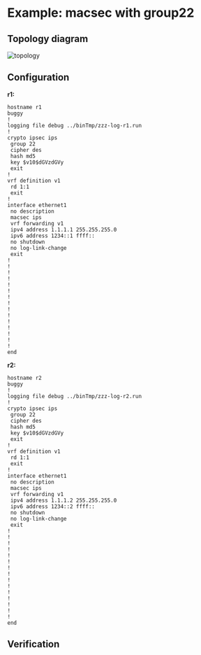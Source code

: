 # Example: macsec with group22

## **Topology diagram**

![topology](/img/crypt-macsec28.tst.png)

## **Configuration**

**r1:**
```
hostname r1
buggy
!
logging file debug ../binTmp/zzz-log-r1.run
!
crypto ipsec ips
 group 22
 cipher des
 hash md5
 key $v10$dGVzdGVy
 exit
!
vrf definition v1
 rd 1:1
 exit
!
interface ethernet1
 no description
 macsec ips
 vrf forwarding v1
 ipv4 address 1.1.1.1 255.255.255.0
 ipv6 address 1234::1 ffff::
 no shutdown
 no log-link-change
 exit
!
!
!
!
!
!
!
!
!
!
!
!
!
!
!
end
```

**r2:**
```
hostname r2
buggy
!
logging file debug ../binTmp/zzz-log-r2.run
!
crypto ipsec ips
 group 22
 cipher des
 hash md5
 key $v10$dGVzdGVy
 exit
!
vrf definition v1
 rd 1:1
 exit
!
interface ethernet1
 no description
 macsec ips
 vrf forwarding v1
 ipv4 address 1.1.1.2 255.255.255.0
 ipv6 address 1234::2 ffff::
 no shutdown
 no log-link-change
 exit
!
!
!
!
!
!
!
!
!
!
!
!
!
!
!
end
```

## **Verification**
